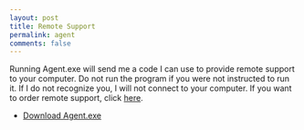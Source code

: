 ```yaml
---
layout: post
title: Remote Support
permalink: agent
comments: false
---
```

Running Agent.exe will send me a code I can use to provide remote support to your computer. Do not run the program if you were not instructed to run it. If I do not recognize you, I will not connect to your computer. If you want to order remote support, click [here](https://shop.betaleaf.net/item/remote-service).

- [<i class="fa fa-download"></i> Download Agent.exe](https://github.com/BetaLeaf/betaleaf.github.com/releases/download/2/agent.exe)  
